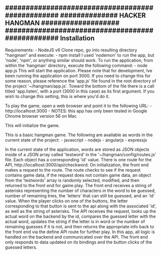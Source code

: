 #################################################
############## HACKER HANGMAN ###################
#################################################
Installation
-------------------------------------------------
Requirements:
    - NodeJS v6
Clone repo, go into resulting directory "hangman" and execute:
    - npm install
I used 'nodemon' to run the app, but 'node', 'npm', or anything similar should work. 
To run the application, from within the 'hangman' directory, execute the following command:
    - node app.js
This will start the application. Please note that for development, Ive been running the application on port 3000. If you need to change this for some reason, please reference the 'app.js' file found in the root directory of the project '~/hangman/app.js'. Toward the bottom of the file there is a call titled 'app.listen', with a port (3000 in this case) as its first argument. If you wish to change this setting, this is where you'd do it. 

To play the game, open a web browser and point it to the following URL:
    - http://localhost:3000
    - NOTES: this app has only been tested in Google Chrome browser version 56 on Mac

This will initialize the game. 

This is a basic hangman game. The following are available as words in the current state of the project:
    - javascript
    - nodejs
    - angularjs
    - expressjs

In the current state of the application, words are stored as JSON objects inside of a JSON array called 'testword' in the '~/hangman/config/routes.js' file. Each object has a corresponding 'id' value. 
There is one route for the API, http://localhost:3000/api/checkword. On initialization, the front end makes a request to the route. The route checks to see if the request contains game data, if the request does not contain game data, an object from the 'testwords' array is randomly selected, modified, and then returned to the front end for game play. 
The front end receives a string of asterisks representing the number of characters in the word to be guessed, number of remaining tries, the 'letters' that can still be guessed, and an 'id' value. When the player clicks on one of the buttons, the letter corresponding to that button is sent to the api along with the associated 'id', as well as the string of asterisks. The API receives the request, looks up the actual word on the backend by the id, compares the guessed letter with the actual word, updates the string if the letter is in word or the number of remaining guesses if it is not, and then returns the appropriate info back to the front end via the define API route for further play. 
In this app, all logic is handled on the backend and communicated over the API. The front end only responds to data updated on its bindings and the button clicks of the guessed letters. 